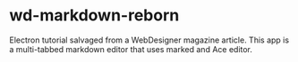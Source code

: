# wd-markdown-reborn
Electron tutorial salvaged from a WebDesigner magazine article. This app is a multi-tabbed markdown editor that uses marked and Ace editor.
